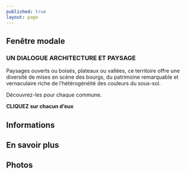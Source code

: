 ```yaml
---
published: true
layout: page
---
```


## Fenêtre modale

### UN DIALOGUE ARCHITECTURE ET PAYSAGE

Paysages ouverts ou boisés, plateaux ou vallées, ce territoire offre une diversité de mises en scène des bourgs, du patrimoine remarquable et vernaculaire riche de l’hétérogénéité des couleurs du sous-sol.

Découvrez-les pour chaque commune.

**CLIQUEZ sur chacun d’eux**

## Informations

## En savoir plus

## Photos
